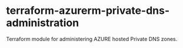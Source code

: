# terraform-azurerm-private-dns-administration
Terraform module for administering AZURE hosted Private DNS zones.